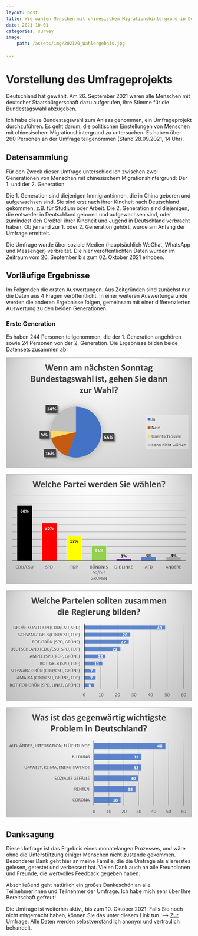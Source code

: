 ```yaml
---
layout: post
title: Wie wählen Menschen mit chinesischem Migrationshintergrund in Deutschland?
date: 2021-10-01 
categories: survey
image:
    path: /assets/img/2021/0_Wahlergebnis.jpg

---
```


# Vorstellung des Umfrageprojekts

Deutschland hat gewählt. Am 26. September 2021 waren alle Menschen mit deutscher Staatsbürgerschaft dazu aufgerufen, ihre Stimme für die Bundestagswahl abzugeben.

Ich habe diese Bundestagswahl zum Anlass genommen, ein Umfrageprojekt durchzuführen. Es geht darum, die politischen Einstellungen von Menschen mit chinesischem Migrationshintergrund zu untersuchen. Es haben über 260 Personen an der Umfrage teilgenommen (Stand 28.09.2021, 14 Uhr).

## Datensammlung

Für den Zweck dieser Umfrage unterschied ich zwischen zwei Generationen von Menschen mit chinesischem Migrationshintergrund: Der 1. und der 2. Generation. 

Die 1. Generation sind diejenigen Immigrant:innen, die in China geboren und aufgewachsen sind. Sie sind erst nach ihrer Kindheit nach Deutschland gekommen, z.B. für Studium oder Arbeit. Die 2. Generation sind diejenigen, die entweder in Deutschland geboren und aufgewachsen sind, oder zumindest den Großteil ihrer Kindheit und Jugend in Deutschland verbracht haben. Ob jemand zur 1. oder 2. Generation gehört, wurde am Anfang der Umfrage ermittelt. 

Die Umfrage wurde über soziale Medien (hauptsächlich WeChat, WhatsApp und Messenger) verbreitet. Die hier veröffentlichten Daten wurden im Zeitraum vom 20. September bis zum 02. Oktober 2021 erhoben.

## Vorläufige Ergebnisse

Im Folgenden die ersten Auswertungen. Aus Zeitgründen sind zunächst nur die Daten aus 4 Fragen veröffentlicht. In einer weiteren Auswertungsrunde werden die anderen Ergebnisse folgen, gemeinsam mit einer differenzierten Auswertung zu den beiden Generationen.

### Erste Generation

Es haben 244 Personen teilgenommen, die der 1. Generation angehören sowie 24 Personen von der 2. Generation. Die Ergebnisse bilden beide Datensets zusammen ab.

![Frage 3](../assets/img/2021/0_3.png)

![Frage 4](../assets/img/2021/0_4.png)

![Frage 5](../assets/img/2021/0_5.png)

![Frage 8](../assets/img/2021/0_8.png)


## Danksagung

Diese Umfrage ist das Ergebnis eines monatelangen Prozesses, und wäre ohne die Unterstützung einiger Menschen nicht zustande gekommen. Besonderer Dank geht hier an meine Familie, die die Umfrage als allererstes gelesen, getestet und verbessert hat. Vielen Dank auch an alle Freundinnen und Freunde, die wertvolles Feedback gegeben haben. 

Abschließend geht natürlich ein großes Dankeschön an alle Teilnehmerinnen und Teilnehmer der Umfrage. Ich habe mich sehr über Ihre Bereitschaft gefreut!

Die Umfrage ist weiterhin aktiv,, bis zum 10. Oktober 2021. Falls Sie noch nicht mitgemacht haben, können Sie das unter diesem Link tun. --> [Zur Umfrage](https://oxforddpir.eu.qualtrics.com/jfe/form/SV_3QtAO4IDE2FGhdI). Alle Daten werden selbstverständlich anonym und vertraulich behandelt.
